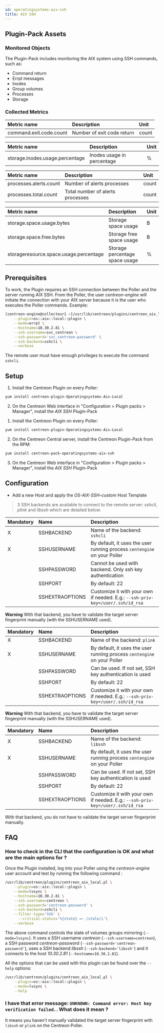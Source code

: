 ```yaml
---
id: operatingsystems-aix-ssh
title: AIX SSH
---
```


## Plugin-Pack Assets

### Monitored Objects

The Plugin-Pack includes monitoring the AIX system using SSH commands, such as:
* Command return
* Errpt messages
* Inodes
* Group volumes
* Processes
* Storage 

### Collected Metrics

<!--DOCUSAURUS_CODE_TABS-->

<!--Cmdreturn-->

| Metric name                               | Description                            | Unit |
| :---------------------------------------- | :------------------------------------- | :--- |
| command.exit.code.count                   | Number of exit code return             | count|

<!--Inodes-->

| Metric name                               | Description                            | Unit |
| :---------------------------------------- | :------------------------------------- | :--- |
| storage.inodes.usage.percentage           | Inodes usage in percentage             | %    |

<!--Process-->

| Metric name                               | Description                            | Unit |
| :---------------------------------------- | :------------------------------------- | :--- |
| processes.alerts.count                    | Number of alerts processes             | count|
| processes.total.count                     | Total number of alerts processes       | count|

<!--Storage-->

| Metric name                               | Description                            | Unit |
| :---------------------------------------- | :------------------------------------- | :--- |
| storage.space.usage.bytes                 | Storage space usage                    | B    |
| storage.space.free.bytes                  | Storage free space usage               | B    |
| storageresource.space.usage.percentage    | Storage percentage space usage         | %    |



<!--END_DOCUSAURUS_CODE_TABS-->

## Prerequisites

To work, the Plugin requires an SSH connection between the Poller and the server running AIX SSH. From the Poller, the user _centreon-engine_ will initiate the connection with your AIX server because it is the user who executes the Poller commands.
Example:

```bash
[centreon-engine@collecteur1 ~]/usr/lib/centreon/plugins/centreon_aix_local.pl \
    --plugin=os::aix::local::plugin \
    --mode=errpt \
    --hostname=10.30.2.81 \
    --ssh-username=svc_centreon \
    --ssh-password='svc_centreon-password' \
    --ssh-backend=sshcli \
    --verbose
```

The remote user must have enough privileges to execute the command ```sshcli```. 

## Setup

<!--DOCUSAURUS_CODE_TABS-->

<!--Online IMP Licence & IT-100 Editions-->

1. Install the Centreon Plugin on every Poller:

```bash
yum install centreon-plugin-Operatingsystems-Aix-Local
```

2. On the Centreon Web interface in "Configuration > Plugin packs > Manager", install the *AIX SSH* Plugin-Pack

<!--Offline IMP License-->

1. Install the Centreon Plugin on every Poller:

```bash
yum install centreon-plugin-Operatingsystems-Aix-Local
```

2. On the Centreon Central server, install the Centreon Plugin-Pack from the RPM:

```bash
yum install centreon-pack-operatingsystems-aix-ssh
```

3. On the Centreon Web interface in "Configuration > Plugin packs > Manager", install the *AIX SSH* Plugin-Pack

<!--END_DOCUSAURUS_CODE_TABS-->

## Configuration

* Add a new Host and apply the *OS-AIX-SSH-custom* Host Template

> 3 SSH backends are available to connect to the remote server: *sshcli*, *plink* and *libssh* which are detailed below.

<!--DOCUSAURUS_CODE_TABS-->

<!--sshcli backend-->

| Mandatory   | Name            | Description                                                                                 |
| :---------- | :-------------- | :------------------------------------------------------------------------------------------ |
| X           | SSHBACKEND      | Name of the backend: ```sshcli```                                                           |
| X           | SSHUSERNAME     | By default, it uses the user running process ```centengine``` on your Poller                |
|             | SSHPASSWORD     | Cannot be used with backend. Only ssh key authentication                                    |
|             | SSHPORT         | By default: 22                                                                              |
|             | SSHEXTRAOPTIONS | Customize it with your own if needed. E.g.: ```--ssh-priv-key=/user/.ssh/id_rsa```          |

**Warning** With that backend, you have to validate the target server fingerprint manually (with the SSHUSERNAME used).

<!--plink backend-->

| Mandatory   | Name            | Description                                                                                 |
| :---------- | :-------------- | :------------------------------------------------------------------------------------------ |
| X           | SSHBACKEND      | Name of the backend: ```plink```                                                            |
| X           | SSHUSERNAME     | By default, it uses the user running process ```centengine``` on your Poller                |
|             | SSHPASSWORD     | Can be used. If not set, SSH key authentication is used                                     |
|             | SSHPORT         | By default: 22                                                                              |
|             | SSHEXTRAOPTIONS | Customize it with your own if needed. E.g.: ```--ssh-priv-key=/user/.ssh/id_rsa```          |

**Warning** With that backend, you have to validate the target server fingerprint manually (with the SSHUSERNAME used).

<!--libssh backend (default)-->

| Mandatory   | Name            | Description                                                                                 |
| :---------- | :-------------- | :------------------------------------------------------------------------------------------ |
| X           | SSHBACKEND      | Name of the backend: ```libssh```                                                           |
| X           | SSHUSERNAME     | By default, it uses the user running process ```centengine``` on your Poller                |
|             | SSHPASSWORD     | Can be used. If not set, SSH key authentication is used                                     |
|             | SSHPORT         | By default: 22                                                                              |
|             | SSHEXTRAOPTIONS | Customize it with your own if needed. E.g.: ```--ssh-priv-key=/user/.ssh/id_rsa```          |

With that backend, you do not have to validate the target server fingerprint manually.

<!--END_DOCUSAURUS_CODE_TABS-->

## FAQ

### How to check in the CLI that the configuration is OK and what are the main options for ?

Once the Plugin installed, log into your Poller using the *centreon-engine* user account and test by running the following command :

```bash
/usr/lib/centreon/plugins/centreon_aix_local.pl \
    --plugin=os::aix::local::plugin \
    --mode=lvsync \
    --hostname=10.30.2.81 \
    --ssh-username=centreon \
    --ssh-password='centreon-password' \
    --ssh-backend=sshcli \
    --filter-type='SVG' \
	  --critical-status='%{state} =~ /stale/i'\
    --verbose
```

The above command controls the state of volumes groups mirroring (```--mode=lvsync```).
It uses a SSH username _centreon_ (```--ssh-username=centreon```), a SSH password _centreon-password_ (```--ssh-password='centreon-password'```),
uses a SSH backend _libssh_ (```--ssh-backend='libssh'```) and it connects to the host _10.30.2.81_ (```--hostname=10.30.2.81```).

All the options that can be used with this plugin can be found over the ```--help``` options:

```bash
/usr/lib/centreon/plugins/centreon_aix_local.pl \
    --plugin=os::aix::local::plugin \
    --mode=lvsync \
    --help
```

### I have that error message: ```UNKNOWN: Command error: Host key verification failed.```. What does it mean ?

It means you haven't manually validated the target server fingerprint with ```libssh``` or ```plink``` on the Centreon Poller.
